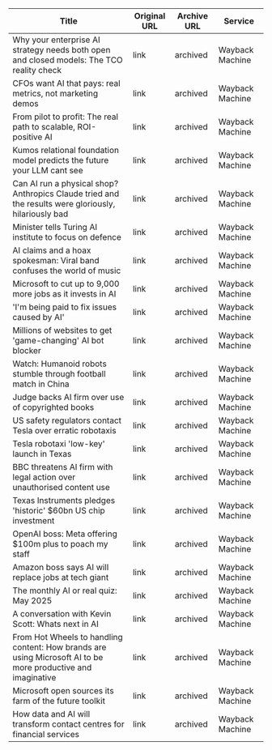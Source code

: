 | Title | Original URL | Archive URL | Service |
|---|---|---|---|
| Why your enterprise AI strategy needs both open and closed models: The TCO reality check | link | archived | Wayback Machine |
| CFOs want AI that pays: real metrics, not marketing demos | link | archived | Wayback Machine |
| From pilot to profit: The real path to scalable, ROI-positive AI | link | archived | Wayback Machine |
| Kumos relational foundation model predicts the future your LLM cant see | link | archived | Wayback Machine |
| Can AI run a physical shop? Anthropics Claude tried and the results were gloriously, hilariously bad | link | archived | Wayback Machine |
| Minister tells Turing AI institute to focus on defence | link | archived | Wayback Machine |
| AI claims and a hoax spokesman: Viral band confuses the world of music | link | archived | Wayback Machine |
| Microsoft to cut up to 9,000 more jobs as it invests in AI | link | archived | Wayback Machine |
| 'I'm being paid to fix issues caused by AI' | link | archived | Wayback Machine |
| Millions of websites to get 'game-changing' AI bot blocker | link | archived | Wayback Machine |
| Watch: Humanoid robots stumble through football match in China | link | archived | Wayback Machine |
| Judge backs AI firm over use of copyrighted books | link | archived | Wayback Machine |
| US safety regulators contact Tesla over erratic robotaxis | link | archived | Wayback Machine |
| Tesla robotaxi 'low-key' launch in Texas | link | archived | Wayback Machine |
| BBC threatens AI firm with legal action over unauthorised content use | link | archived | Wayback Machine |
| Texas Instruments pledges 'historic' $60bn US chip investment | link | archived | Wayback Machine |
| OpenAI boss: Meta offering $100m plus to poach my staff | link | archived | Wayback Machine |
| Amazon boss says AI will replace jobs at tech giant | link | archived | Wayback Machine |
| The monthly AI or real quiz: May 2025 | link | archived | Wayback Machine |
| A conversation with Kevin Scott: Whats next in AI | link | archived | Wayback Machine |
| From Hot Wheels to handling content: How brands are using Microsoft AI to be more productive and imaginative | link | archived | Wayback Machine |
| Microsoft open sources its farm of the future toolkit | link | archived | Wayback Machine |
| How data and AI will transform contact centres for financial services | link | archived | Wayback Machine |
